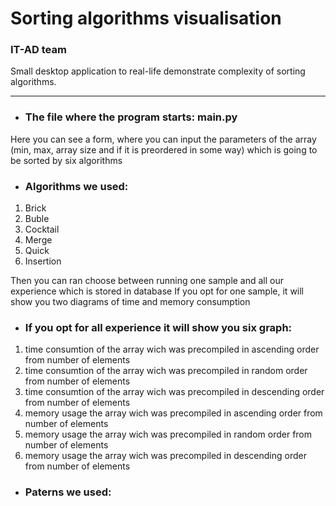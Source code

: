 # Sorting algorithms visualisation
### IT-AD team
Small desktop application to real-life demonstrate complexity of sorting algorithms.

---
* ### The file where the program starts: main.py
Here you can see a form, where you can input the parameters of the array (min, max, array size and if it is preordered in some way) which is going to be sorted by six algorithms

* ### Algorithms we used:
1. Brick
2. Buble
3. Cocktail
4. Merge
5. Quick
6. Insertion

Then you can ran choose between running one sample and all our experience which is stored in database
If you opt for one sample, it will show you two diagrams of time and memory consumption

* ### If you opt for all experience it will show you six graph:
1. time consumtion of the array wich was precompiled in ascending order from number of elements
2. time consumtion of the array wich was precompiled in random order from number of elements
3. time consumtion of the array wich was precompiled in descending order from number of elements
4. memory usage the array wich was precompiled in ascending order from number of elements
5. memory usage the array wich was precompiled in random order from number of elements
6. memory usage the array wich was precompiled in descending order from number of elements

* ### Paterns we used:


